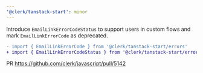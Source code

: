 ```yaml
---
'@clerk/tanstack-start': minor
---
```


Introduce `EmailLinkErrorCodeStatus` to support users in custom flows and mark `EmailLinkErrorCode` as deprecated.

```diff
- import { EmailLinkErrorCode } from '@clerk/tanstack-start/errors'
+ import { EmailLinkErrorCodeStatus } from '@clerk/tanstack-start/errors'
```

PR https://github.com/clerk/javascript/pull/5142
